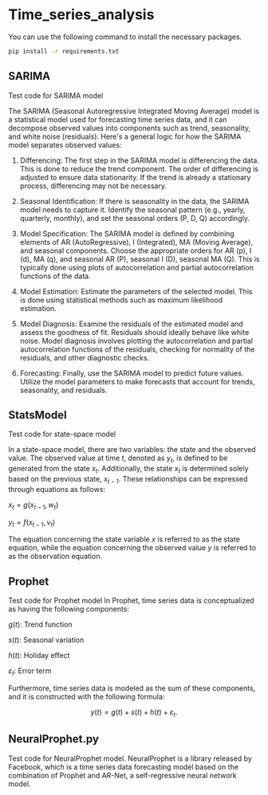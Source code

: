 # Time_series_analysis

You can use the following command to install the necessary packages.

```sh
pip install -r requirements.txt
```

## SARIMA
Test code for SARIMA model

The SARIMA (Seasonal Autoregressive Integrated Moving Average) model is a statistical model used for forecasting time series data, and it can decompose observed values into components such as trend, seasonality, and white noise (residuals). Here's a general logic for how the SARIMA model separates observed values:

1. Differencing:
The first step in the SARIMA model is differencing the data. This is done to reduce the trend component. The order of differencing is adjusted to ensure data stationarity. If the trend is already a stationary process, differencing may not be necessary.

2. Seasonal Identification:
If there is seasonality in the data, the SARIMA model needs to capture it. Identify the seasonal pattern (e.g., yearly, quarterly, monthly), and set the seasonal orders (P, D, Q) accordingly.

3. Model Specification:
The SARIMA model is defined by combining elements of AR (AutoRegressive), I (Integrated), MA (Moving Average), and seasonal components. Choose the appropriate orders for AR (p), I (d), MA (q), and seasonal AR (P), seasonal I (D), seasonal MA (Q). This is typically done using plots of autocorrelation and partial autocorrelation functions of the data.

4. Model Estimation:
Estimate the parameters of the selected model. This is done using statistical methods such as maximum likelihood estimation.

5. Model Diagnosis:
Examine the residuals of the estimated model and assess the goodness of fit. Residuals should ideally behave like white noise. Model diagnosis involves plotting the autocorrelation and partial autocorrelation functions of the residuals, checking for normality of the residuals, and other diagnostic checks.

6. Forecasting:
Finally, use the SARIMA model to predict future values. Utilize the model parameters to make forecasts that account for trends, seasonality, and residuals.



## StatsModel
Test code for state-space model

In a state-space model, there are two variables: the state and the observed value. The observed value at time $t$, denoted as $y_t$, is defined to be generated from the state $x_t$. Additionally, the state $x_t$ is determined solely based on the previous state, $x_{t-1}$. These relationships can be expressed through equations as follows:

$x_t = g(x_{t-1},w_t)$

$y_t = f(x_{t-1},v_t)$

The equation concerning the state variable $x$ is referred to as the state equation, while the equation concerning the observed value $y$ is referred to as the observation equation.

## Prophet
Test code for Prophet model
In Prophet, time series data is conceptualized as having the following components:

$g(t)$: Trend function

$s(t)$: Seasonal variation

$h(t)$: Holiday effect

$ε_t$: Error term

Furthermore, time series data is modeled as the sum of these components, and it is constructed with the following formula:

$$y(t) = g(t) + s(t) + h(t) + ε_t.$$






## NeuralProphet.py
Test code for NeuralProphet model.
NeuralProphet is a library released by Facebook, which is a time series data forecasting model based on the combination of Prophet and AR-Net, a self-regressive neural network model.
